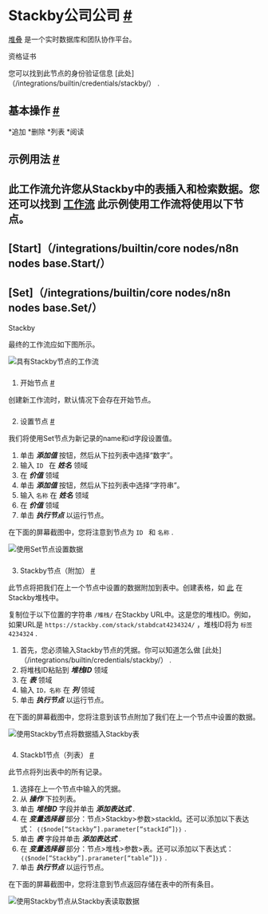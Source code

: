 


 Stackby公司公司
 [#](#stackby "永久链接")
=========================================



[堆叠](https://stackby.com/) 
 是一个实时数据库和团队协作平台。
 




 资格证书
 



 您可以找到此节点的身份验证信息
 [此处]（/integrations/builtin/credentials/stackby/）
 .
 




 基本操作
 [#](#基本操作 "永久链接")
-----------------------------------------------------------


*追加
*删除
*列表
*阅读



 示例用法
 [#](#示例用法 "永久链接")
-----------------------------------------------------



 此工作流允许您从Stackby中的表插入和检索数据。您还可以找到
 [工作流](https://n8n.io/workflows/934) 
 此示例使用工作流将使用以下节点。
-
 [Start]（/integrations/builtin/core nodes/n8n nodes base.Start/）
 -
 [Set]（/integrations/builtin/core nodes/n8n nodes base.Set/）
 -
 Stackby




 最终的工作流应如下图所示。
 



![具有Stackby节点的工作流](https://d33wubrfki0l68.cloudfront.net/f984d943ab266d693edd85496c2bb16fb557dcb3/cc033/_images/integrations/builtin/app-nodes/stackby/workflow.png)



### 
 1. 开始节点
 [#](#1-start-node "永久链接")



 创建新工作流时，默认情况下会存在开始节点。
 


### 
 2. 设置节点
 [#](#2-集-节点 "永久链接")



 我们将使用Set节点为新记录的name和id字段设置值。
 


1. 单击
 ***添加值***
 按钮，然后从下拉列表中选择“数字”。
2. 输入
 `ID `
 在
 ***姓名***
 领域
3. 在
 ***价值***
 领域
4. 单击
 ***添加值***
 按钮，然后从下拉列表中选择“字符串”。
5. 输入
 `名称`
 在
 ***姓名***
 领域
6. 在
 ***价值***
 领域
7. 单击
 ***执行节点***
 以运行节点。



 在下面的屏幕截图中，您将注意到节点为
 `ID `
 和
 `名称`
 .
 



![使用Set节点设置数据](https://d33wubrfki0l68.cloudfront.net/30e420a37bf36ade588a698656994a0a69608e76/20414/_images/integrations/builtin/app-nodes/stackby/set_node.png)



### 
 3. Stackby节点（附加）
 [#](#3-stackby-node-append "永久链接")



 此节点将把我们在上一个节点中设置的数据附加到表中。创建表格，如
 [此](https://stackby.com/embed/shr161295766228627eec5) 
 在Stackby堆栈中。
 



 复制位于以下位置的字符串
 `/堆栈/`
 在Stackby URL中。这是您的堆栈ID。例如，如果URL是
 `https://stackby.com/stack/stabdcat4234324/` 
 ，堆栈ID将为
 `标签4234324`
 .
 


1. 首先，您必须输入Stackby节点的凭据。你可以知道怎么做
 [此处]（/integrations/builtin/credentials/stackby/）
 .
2. 将堆栈ID粘贴到
 ***堆栈ID***
 领域
3. 在
 ***表***
 领域
4. 输入
 `ID，名称`
 在
 ***列***
 领域
5. 单击
 ***执行节点***
 以运行节点。



 在下面的屏幕截图中，您将注意到该节点附加了我们在上一个节点中设置的数据。
 



![使用Stackby节点将数据插入Stackby表](https://d33wubrfki0l68.cloudfront.net/15504a357c0b8b75fa7203b96f2bbd5438edb3a6/3040e/_images/integrations/builtin/app-nodes/stackby/stackby_node.png)



### 
 4. Stackb1节点（列表）
 [#](#4-stackby-node-list "永久链接")



 此节点将列出表中的所有记录。
 


1. 选择在上一个节点中输入的凭据。
2. 从
 ***操作***
 下拉列表。
3. 单击
 ***堆栈ID***
 字段并单击
 ***添加表达式***
 .
4. 在
 ***变量选择器***
 部分：节点>Stackby>参数>stackId。还可以添加以下表达式：
 `｛｛$node[“Stackby”].parameter[“stackId”]｝｝`
 .
5. 单击
 ***表***
 字段并单击
 ***添加表达式***
 .
6. 在
 ***变量选择器***
 部分：节点>堆栈>参数>表。还可以添加以下表达式：
 `｛｛$node[“Stackby”].prarameter[“table”]｝｝`
 .
7. 单击
 ***执行节点***
 以运行节点。



 在下面的屏幕截图中，您将注意到节点返回存储在表中的所有条目。
 



![使用Stackby节点从Stackby表读取数据](https://d33wubrfki0l68.cloudfront.net/d0584d285f393a838a01732c0086e55262e5f473/4cced/_images/integrations/builtin/app-nodes/stackby/stackby1_node.png)





